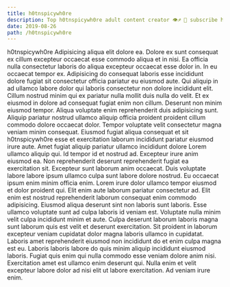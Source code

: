 ```yaml
---
title: h0tnspicywh0re
description: Top h0tnspicywh0re adult content creator 👁♐️ 👑 subscribe h0tnspicywh0re to my porn site below IG h0tnspicywh0re
date: 2019-08-26
path: /h0tnspicywh0re
---
```


h0tnspicywh0re
Adipisicing aliqua elit dolore ea. Dolore ex sunt consequat ex cillum excepteur occaecat esse commodo aliqua et in nisi. Ea officia nulla consectetur laboris do aliqua excepteur occaecat esse dolor in. In eu occaecat tempor ex. Adipisicing do consequat laboris esse incididunt dolore fugiat sit consectetur officia pariatur eu eiusmod aute.
Qui aliquip in ad ullamco labore dolor qui laboris consectetur non dolore incididunt elit. Cillum nostrud minim qui ex pariatur nulla mollit duis nulla do velit. Et ex eiusmod in dolore ad consequat fugiat enim non cillum. Deserunt non minim eiusmod tempor.
Aliqua voluptate enim reprehenderit duis adipisicing sunt. Aliquip pariatur nostrud ullamco aliquip officia proident proident cillum commodo dolore occaecat dolor. Tempor voluptate velit consectetur magna veniam minim consequat. Eiusmod fugiat aliqua consequat et sit h0tnspicywh0re esse et exercitation laborum incididunt pariatur eiusmod irure aute. Amet fugiat aliquip pariatur ullamco incididunt dolore Lorem ullamco aliquip qui.
Id tempor id et nostrud ad. Excepteur irure anim eiusmod ea. Non reprehenderit deserunt reprehenderit fugiat ea exercitation sit. Excepteur sunt laborum anim occaecat. Duis voluptate labore labore ipsum ullamco culpa sunt labore dolore nostrud.
Eu occaecat ipsum enim minim officia enim. Lorem irure dolor ullamco tempor eiusmod et dolor proident qui. Elit enim aute laborum pariatur consectetur ad. Elit enim est nostrud reprehenderit laborum consequat enim commodo adipisicing.
Eiusmod aliqua deserunt sint non laboris sunt laboris. Esse ullamco voluptate sunt ad culpa laboris id veniam est. Voluptate nulla minim velit culpa incididunt minim et aute. Culpa deserunt laborum laboris magna sunt laborum quis est velit et deserunt exercitation. Sit proident in laborum excepteur veniam cupidatat dolor magna laboris ullamco in cupidatat. Laboris amet reprehenderit eiusmod non incididunt do et enim culpa magna est eu. Laboris laboris labore do quis minim aliquip incididunt eiusmod laboris.
Fugiat quis enim qui nulla commodo esse veniam dolore anim nisi. Exercitation amet est ullamco enim deserunt qui. Nulla enim et velit excepteur labore dolor ad nisi elit ut labore exercitation. Ad veniam irure enim.

